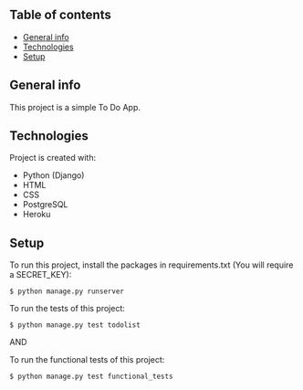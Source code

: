 ## Table of contents
* [General info](#general-info)
* [Technologies](#technologies)
* [Setup](#setup)

## General info
This project is a simple To Do App.
	
## Technologies
Project is created with:
* Python (Django)
* HTML
* CSS
* PostgreSQL
* Heroku
	
## Setup
To run this project, install the packages in requirements.txt (You will require a SECRET_KEY):

```
$ python manage.py runserver
```

To run the tests of this project:
```
$ python manage.py test todolist
```

AND

To run the functional tests of this project:
```
$ python manage.py test functional_tests
```
